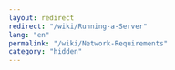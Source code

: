 ```yaml
---
layout: redirect
redirect: "/wiki/Running-a-Server"
lang: "en"
permalink: "/wiki/Network-Requirements"
category: "hidden"
---
```

